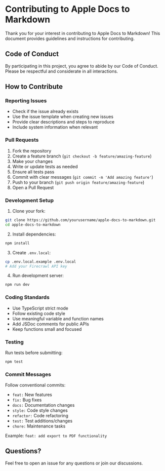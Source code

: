# Contributing to Apple Docs to Markdown

Thank you for your interest in contributing to Apple Docs to Markdown! This document provides guidelines and instructions for contributing.

## Code of Conduct

By participating in this project, you agree to abide by our Code of Conduct. Please be respectful and considerate in all interactions.

## How to Contribute

### Reporting Issues

- Check if the issue already exists
- Use the issue template when creating new issues
- Provide clear descriptions and steps to reproduce
- Include system information when relevant

### Pull Requests

1. Fork the repository
2. Create a feature branch (`git checkout -b feature/amazing-feature`)
3. Make your changes
4. Write or update tests as needed
5. Ensure all tests pass
6. Commit with clear messages (`git commit -m 'Add amazing feature'`)
7. Push to your branch (`git push origin feature/amazing-feature`)
8. Open a Pull Request

### Development Setup

1. Clone your fork:
```bash
git clone https://github.com/yourusername/apple-docs-to-markdown.git
cd apple-docs-to-markdown
```

2. Install dependencies:
```bash
npm install
```

3. Create `.env.local`:
```bash
cp .env.local.example .env.local
# Add your Firecrawl API key
```

4. Run development server:
```bash
npm run dev
```

### Coding Standards

- Use TypeScript strict mode
- Follow existing code style
- Use meaningful variable and function names
- Add JSDoc comments for public APIs
- Keep functions small and focused

### Testing

Run tests before submitting:
```bash
npm test
```

### Commit Messages

Follow conventional commits:
- `feat:` New features
- `fix:` Bug fixes
- `docs:` Documentation changes
- `style:` Code style changes
- `refactor:` Code refactoring
- `test:` Test additions/changes
- `chore:` Maintenance tasks

Example: `feat: add export to PDF functionality`

## Questions?

Feel free to open an issue for any questions or join our discussions.